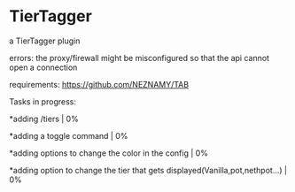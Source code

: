 # TierTagger
a TierTagger plugin

errors: 
the proxy/firewall might be misconfigured so that the api cannot open a connection


requirements: https://github.com/NEZNAMY/TAB

Tasks in progress: 

*adding /tiers <name> | 0%

*adding a toggle command | 0%

*adding options to change the color in the config | 0%

*adding option to change the tier that gets displayed(Vanilla,pot,nethpot...) | 0%
